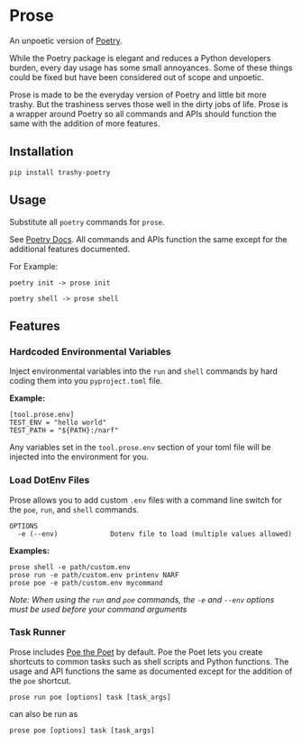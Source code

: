 # Prose

An unpoetic version of [Poetry](https://python-poetry.org/).

While the Poetry package is elegant and reduces a Python developers burden, every day usage has some small annoyances. Some of these things could be fixed but have been considered out of scope and unpoetic.

Prose is made to be the everyday version of Poetry and little bit more trashy. But the trashiness serves those well in the dirty jobs of life. Prose is a wrapper around Poetry so all commands and APIs should function the same with the addition of more features.

## Installation

```
pip install trashy-poetry
```

## Usage

Substitute all `poetry` commands for `prose`.

See [Poetry Docs](https://python-poetry.org/docs/). All commands and APIs function the same except for the additional features documented.

For Example:

```
poetry init -> prose init

poetry shell -> prose shell
```

## Features

### Hardcoded Environmental Variables

Inject environmental variables into the `run` and `shell` commands by hard coding them into you `pyproject.toml` file.

**Example:**

```
[tool.prose.env]
TEST_ENV = "hello world"
TEST_PATH = "${PATH}:/narf"
```

Any variables set in the `tool.prose.env` section of your toml file will be injected into the environment for you.

### Load DotEnv Files

Prose allows you to add custom `.env` files with a command line switch for the `poe`, `run`, and `shell` commands.

```
OPTIONS
  -e (--env)             Dotenv file to load (multiple values allowed)
```

**Examples:**

```
prose shell -e path/custom.env
prose run -e path/custom.env printenv NARF
prose poe -e path/custom.env mycommand
```

*Note: When using the `run` and `poe` commands, the `-e` and `--env` options must be used before your command arguments*

### Task Runner

Prose includes [Poe the Poet](https://github.com/nat-n/poethepoet) by default. Poe the Poet lets you create shortcuts to common tasks such as shell scripts and Python functions. The usage and API functions the same as documented except for the addition of the `poe` shortcut.

`prose run poe [options] task [task_args]`

can also be run as

`prose poe [options] task [task_args]`
